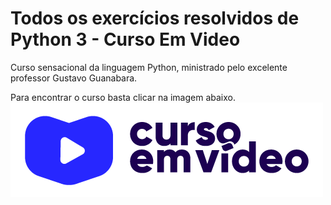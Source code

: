 # Todos os exercícios resolvidos de Python 3 - Curso Em Video

Curso sensacional da linguagem Python, ministrado pelo excelente professor Gustavo Guanabara.

Para encontrar o curso basta clicar na imagem abaixo.
<a hrf="https://www.youtube.com/channel/UCrWvhVmt0Qac3HgsjQK62FQ"><img src="logo_curso_em_video.jpg"></a>